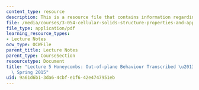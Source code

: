 ```yaml
---
content_type: resource
description: This is a resource file that contains information regarding lecture 5.
file: /media/courses/3-054-cellular-solids-structure-properties-and-applications-spring-2015/9a61d6b13da64cbfe1f642e4747951eb_MIT3_054S15_L5_outpl_trans.pdf
file_type: application/pdf
learning_resource_types:
- Lecture Notes
ocw_type: OCWFile
parent_title: Lecture Notes
parent_type: CourseSection
resourcetype: Document
title: "Lecture 5 Honeycombs: Out-of-plane Behaviour Transcribed \u2013 3.054 / 3.36\
  \ Spring 2015"
uid: 9a61d6b1-3da6-4cbf-e1f6-42e4747951eb
---
```

